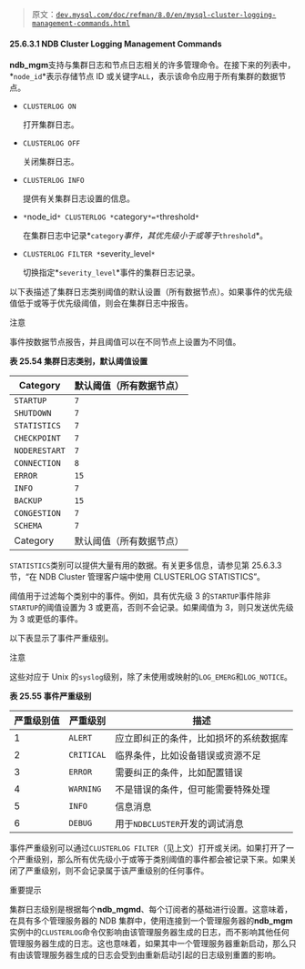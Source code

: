 > 原文：[`dev.mysql.com/doc/refman/8.0/en/mysql-cluster-logging-management-commands.html`](https://dev.mysql.com/doc/refman/8.0/en/mysql-cluster-logging-management-commands.html)

#### 25.6.3.1 NDB Cluster Logging Management Commands

**ndb_mgm**支持与集群日志和节点日志相关的许多管理命令。在接下来的列表中，*`node_id`*表示存储节点 ID 或关键字`ALL`，表示该命令应用于所有集群的数据节点。

+   `CLUSTERLOG ON`

    打开集群日志。

+   `CLUSTERLOG OFF`

    关闭集群日志。

+   `CLUSTERLOG INFO`

    提供有关集群日志设置的信息。

+   `*`node_id`* CLUSTERLOG *`category`*=*`threshold`*`

    在集群日志中记录*`category`*事件，其优先级小于或等于*`threshold`*。

+   `CLUSTERLOG FILTER *`severity_level`*`

    切换指定*`severity_level`*事件的集群日志记录。

以下表描述了集群日志类别阈值的默认设置（所有数据节点）。如果事件的优先级值低于或等于优先级阈值，则会在集群日志中报告。

注意

事件按数据节点报告，并且阈值可以在不同节点上设置为不同值。

**表 25.54 集群日志类别，默认阈值设置**

| Category | 默认阈值（所有数据节点） |
| --- | --- |
| `STARTUP` | `7` |
| `SHUTDOWN` | `7` |
| `STATISTICS` | `7` |
| `CHECKPOINT` | `7` |
| `NODERESTART` | `7` |
| `CONNECTION` | `8` |
| `ERROR` | `15` |
| `INFO` | `7` |
| `BACKUP` | `15` |
| `CONGESTION` | `7` |
| `SCHEMA` | `7` |
| Category | 默认阈值（所有数据节点） |

`STATISTICS`类别可以提供大量有用的数据。有关更多信息，请参见第 25.6.3.3 节，“在 NDB Cluster 管理客户端中使用 CLUSTERLOG STATISTICS”。

阈值用于过滤每个类别中的事件。例如，具有优先级 3 的`STARTUP`事件除非`STARTUP`的阈值设置为 3 或更高，否则不会记录。如果阈值为 3，则只发送优先级为 3 或更低的事件。

以下表显示了事件严重级别。

注意

这些对应于 Unix 的`syslog`级别，除了未使用或映射的`LOG_EMERG`和`LOG_NOTICE`。

**表 25.55 事件严重级别**

| 严重级别值 | 严重级别 | 描述 |
| --- | --- | --- |
| 1 | `ALERT` | 应立即纠正的条件，比如损坏的系统数据库 |
| 2 | `CRITICAL` | 临界条件，比如设备错误或资源不足 |
| 3 | `ERROR` | 需要纠正的条件，比如配置错误 |
| 4 | `WARNING` | 不是错误的条件，但可能需要特殊处理 |
| 5 | `INFO` | 信息消息 |
| 6 | `DEBUG` | 用于`NDBCLUSTER`开发的调试消息 |

事件严重级别可以通过`CLUSTERLOG FILTER`（见上文）打开或关闭。如果打开了一个严重级别，那么所有优先级小于或等于类别阈值的事件都会被记录下来。如果关闭了严重级别，则不会记录属于该严重级别的任何事件。

重要提示

集群日志级别是根据每个**ndb_mgmd**、每个订阅者的基础进行设置。这意味着，在具有多个管理服务器的 NDB 集群中，使用连接到一个管理服务器的**ndb_mgm**实例中的`CLUSTERLOG`命令仅影响由该管理服务器生成的日志，而不影响其他任何管理服务器生成的日志。这也意味着，如果其中一个管理服务器重新启动，那么只有由该管理服务器生成的日志会受到由重新启动引起的日志级别重置的影响。
